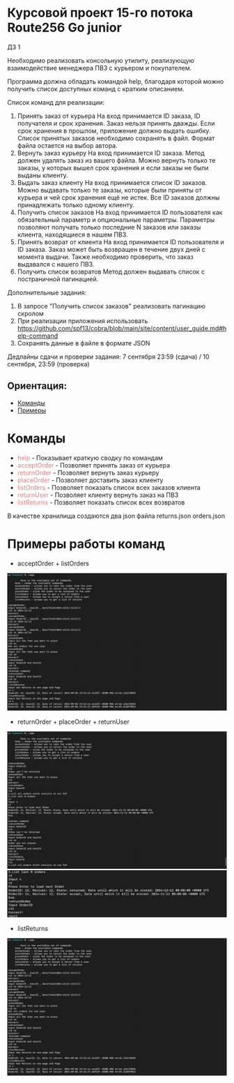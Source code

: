# Курсовой проект 15-го потока Route256 Go junior

ДЗ 1

Необходимо реализовать консольную утилиту, реализующую взаимодействие менеджера ПВЗ с курьером и покупателем.

Программа должна обладать командой help, благодаря которой можно получить список доступных команд с кратким описанием.

Список команд для реализации:

1. Принять заказ от курьера На вход принимается ID заказа, ID получателя и срок хранения. Заказ нельзя принять дважды. Если срок хранения в прошлом, приложение должно выдать ошибку. Список принятых заказов необходимо сохранять в файл. Формат файла остается на выбор автора.
2. Вернуть заказ курьеру На вход принимается ID заказа. Метод должен удалять заказ из вашего файла. Можно вернуть только те заказы, у которых вышел срок хранения и если заказы не были выданы клиенту.
3. Выдать заказ клиенту На вход принимается список ID заказов. Можно выдавать только те заказы, которые были приняты от курьера и чей срок хранения ещё не истек. Все ID заказов должны принадлежать только одному клиенту.
4. Получить список заказов На вход принимается ID пользователя как обязательный параметр и опциональные параметры. Параметры позволяют получать только последние N заказов или заказы клиента, находящиеся в нашем ПВЗ.
5. Принять возврат от клиента На вход принимается ID пользователя и ID заказа. Заказ может быть возвращен в течение двух дней с момента выдачи. Также необходимо проверить, что заказ выдавался с нашего ПВЗ.
6. Получить список возвратов Метод должен выдавать список с постраничной пагинацией.

Дополнительные задания:
1. В запросе "Получить список заказов" реализовать пагинацию скролом
2. При реализации приложения использовать https://github.com/spf13/cobra/blob/main/site/content/user_guide.md#help-command
3. Сохранять данные в файле в формате JSON

Дедлайны сдачи и проверки задания:
7 сентября 23:59 (сдача) / 10 сентября, 23:59 (проверка)

## Ориентация:
- [Команды](#команды)
- [Примеры](#примеры-работы-команд)


# Команды
- <span style="color: rgba(207,102,102,0.83);"> help </span> - Показывает краткую сводку по командам
- <span style="color: rgba(207,102,102,0.83);"> acceptOrder </span> - Позволяет принять заказ от курьера
- <span style="color: rgba(207,102,102,0.83);"> returnOrder </span> - Позволяет вернуть заказ курьеру
- <span style="color: rgba(207,102,102,0.83);"> placeOrder </span> - Позволяет доставить заказ клиенту
- <span style="color: rgba(207,102,102,0.83);"> listOrders </span> - Позволяет показать список всех заказов клиента
- <span style="color: rgba(207,102,102,0.83);"> returnUser </span> - Позволяет клиенту вернуть заказ на ПВЗ
- <span style="color: rgba(207,102,102,0.83);"> listReturns </span> - Позволяет показать список всех возвратов

В качестве хранилища создаются два json файла
returns.json 
orders.json

# Примеры работы команд
- acceptOrder + listOrders

![img.png](assets/img.png)

- returnOrder + placeOrder + returnUser

![img_1.png](assets/img_1.png)
![img_2.png](assets/img_2.png)

- listReturns

![img.png](assets/img.png)